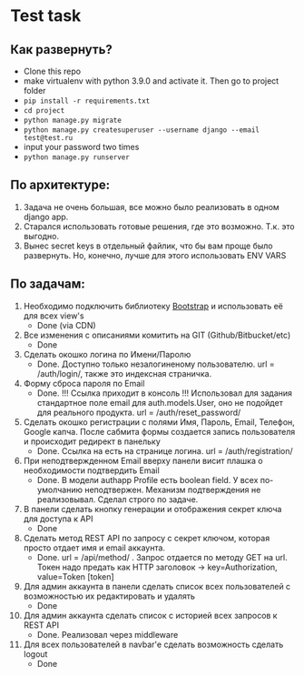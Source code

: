 # Test task


## Как развернуть?
* Clone this repo  
* make virtualenv with python 3.9.0 and activate it. Then go to project folder  
* `pip install -r requirements.txt`  
* `cd project`
* `python manage.py migrate`  
* `python manage.py createsuperuser --username django --email test@test.ru`  
* input your password two times  
* `python manage.py runserver`  


## По архитектуре:
1) Задача не очень большая, все можно было реализовать в одном django app.  
2) Старался использовать готовые решения, где это возможно. Т.к. это выгодно.  
3) Вынес secret keys в отдельный файлик, что бы вам проще было развернуть. Но, конечно, лучше для этого использовать ENV VARS  


## По задачам:

1. Необходимо подключить библиотеку [Bootstrap](https://getbootstrap.com) и использовать её для всех view's  
   - Done (via CDN)  
2. Все изменения с описаниями комитить на GIT (Github/Bitbucket/etc)  
   - Done  
3. Сделать окошко логина по Имени/Паролю  
   - Done. Доступно только незалогиненому пользователю. url = /auth/login/, также это индексная страничка.  
4. Форму сброса пароля по Email  
   - Done. !!! Ссылка приходит в консоль !!! Использовал для задания стандартное поле email для auth.models.User, оно не подойдет для реального продукта. url = /auth/reset_password/  
5. Сделать окошко регистрации с полями Имя, Пароль, Email, Телефон, Google капча. После сабмита формы создается запись пользователя и происходит редирект в панельку  
   - Done. Ссылка на есть на странице логина. url = /auth/registration/  
6. При неподтвержденном Email вверху панели висит плашка о необходимости подтвердить Email  
   - Done. В модели authapp Profile есть boolean field. У всех по-умолчанию неподтвержен. Механизм подтверждения не реализовывал. Сделал строго по задаче.  
7. В панели сделать кнопку генерации и отображения секрет ключа для доступа к API  
   - Done  
8. Сделать метод REST API по запросу с секрет ключом, которая просто отдает имя и email аккаунта.  
   - Done. url = /api/method/ . Запрос отдается по методу GET на url. Токен надо предать как HTTP заголовок -> key=Authorization, value=Token [token]   
9. Для админ аккаунта в панели сделать список всех пользователей с возможностью их редактировать и удалять  
   - Done  
10. Для админ аккаунта сделать список с историей всех запросов к REST API  
    - Done. Реализовал через middleware  
11. Для всех пользователей в navbar'e сделать возможность сделать logout  
    - Done  
